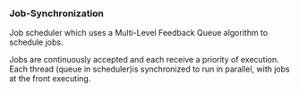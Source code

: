 ### Job-Synchronization

Job scheduler which uses a Multi-Level Feedback Queue algorithm to schedule jobs.

Jobs are continuously accepted and each receive a priority of execution.  Each thread (queue in scheduler)is synchronized to run in parallel, with jobs at the front executing.
